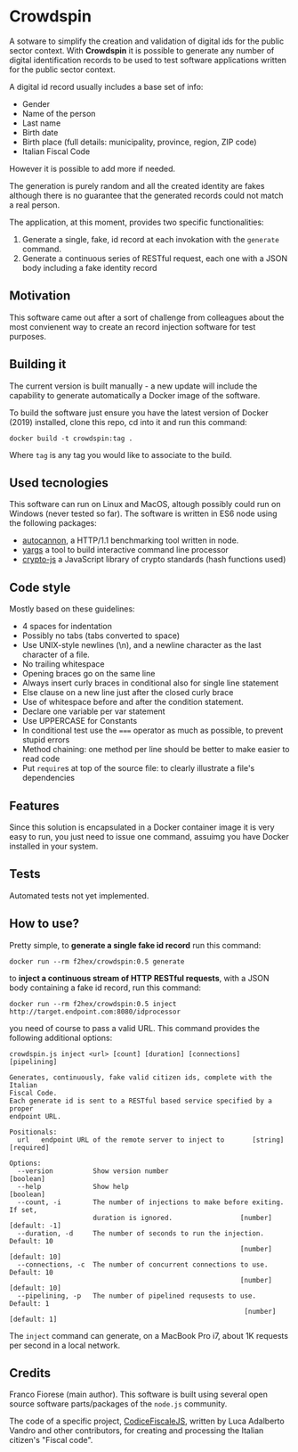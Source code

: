 # Crowdspin

A sotware to simplify the creation and validation of digital ids for
the public sector context. With **Crowdspin** it is possible to generate
any number of digital identification records to be used to test
software applications written for the public sector context.

A digital id record usually includes a base set of info:

* Gender
* Name of the person
* Last name
* Birth date
* Birth place (full details: municipality, province, region, ZIP code)
* Italian Fiscal Code

However it is possible to add more if needed.

The generation is purely random and all the created identity are fakes
although there is no guarantee that the generated records could not
match a real person.

The application, at this moment, provides two specific functionalities:

1. Generate a single, fake, id record at each invokation with the
   `generate` command.
2. Generate a continuous series of RESTful request, each one with a
   JSON body including a fake identity record

## Motivation

This software came out after a sort of challenge from colleagues about
the most convienent way to create an record injection software for
test purposes.

## Building it

The current version is built manually - a new update will include the
capability to generate automatically a Docker image of the software.

To build the software just ensure you have the latest version of
Docker (2019) installed, clone this repo, cd into it and run this
command:

```
docker build -t crowdspin:tag .
```

Where `tag` is any tag you would like to associate to the build.

## Used tecnologies

This software can run on Linux and MacOS, altough possibly could run
on Windows (never tested so far). The software is written in ES6 node
using the following packages:

* [autocannon](https://github.com/mcollina/autocannon), a HTTP/1.1
  benchmarking tool written in node.
* [yargs](https://github.com/yargs/yargs) a tool to build interactive
  command line processor
* [crypto-js](https://github.com/brix/crypto-js) a JavaScript library
  of crypto standards (hash functions used)


## Code style

Mostly based on these guidelines:

* 4 spaces for indentation
* Possibly no tabs (tabs converted to space)
* Use UNIX-style newlines (\n), and a newline character as the last
  character of a file.
* No trailing whitespace
* Opening braces go on the same line
* Always insert curly braces in conditional also for single line statement
* Else clause on a new line just after the closed curly brace
* Use of whitespace before and after the condition statement.
* Declare one variable per var statement
* Use UPPERCASE for Constants
* In conditional test use the `===` operator as much as possible, to
  prevent stupid errors
* Method chaining: one method per line should be better to make easier
  to read code
* Put `require`s at top of the source file: to clearly illustrate a
  file's dependencies

## Features

Since this solution is encapsulated in a Docker container image it is
very easy to run, you just need to issue one command, assuimg you have
Docker installed in your system.

## Tests

Automated tests not yet implemented.

## How to use?

Pretty simple, to **generate a single fake id record** run this
command:

```
docker run --rm f2hex/crowdspin:0.5 generate
```

to **inject a continuous stream of HTTP RESTful requests**, with a
JSON body containing a fake id record, run this command:

```
docker run --rm f2hex/crowdspin:0.5 inject http://target.endpoint.com:8080/idprocessor
```
you need of course to pass a valid URL.
This command provides the following additional options:

```
crowdspin.js inject <url> [count] [duration] [connections] [pipelining]

Generates, continuously, fake valid citizen ids, complete with the Italian
Fiscal Code.
Each generate id is sent to a RESTful based service specified by a proper
endpoint URL.

Positionals:
  url   endpoint URL of the remote server to inject to       [string] [required]

Options:
  --version          Show version number                               [boolean]
  --help             Show help                                         [boolean]
  --count, -i        The number of injections to make before exiting. If set,
                     duration is ignored.                 [number] [default: -1]
  --duration, -d     The number of seconds to run the injection. Default: 10
                                                          [number] [default: 10]
  --connections, -c  The number of concurrent connections to use. Default: 10
                                                          [number] [default: 10]
  --pipelining, -p   The number of pipelined requsests to use. Default: 1
                                                           [number] [default: 1]
```

The `inject` command can generate, on a MacBook Pro i7, about 1K
requests per second in a local network.

## Credits

Franco Fiorese (main author).  This software is built using several open source software parts/packages of the `node.js` community.

The code of a specific project, [CodiceFiscaleJS](https://github.com/lucavandro/CodiceFiscaleJS), written by Luca Adalberto Vandro
and other contributors, for creating and processing the Italian citizen's "Fiscal code".


